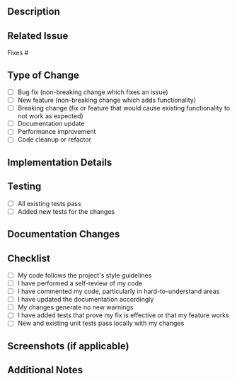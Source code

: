 ## Description
<!-- Provide a brief description of your changes -->

## Related Issue
<!-- Link to the issue this PR addresses using #issue-number -->
Fixes #

## Type of Change
<!-- Mark with an 'x' what type of change this is -->
- [ ] Bug fix (non-breaking change which fixes an issue)
- [ ] New feature (non-breaking change which adds functionality)
- [ ] Breaking change (fix or feature that would cause existing functionality to not work as expected)
- [ ] Documentation update
- [ ] Performance improvement
- [ ] Code cleanup or refactor

## Implementation Details
<!-- Describe your changes in detail -->

## Testing
<!-- Describe the tests you ran to verify your changes -->
- [ ] All existing tests pass
- [ ] Added new tests for the changes
<!-- Describe the test cases you added -->

## Documentation Changes
<!-- List any documentation changes or updates needed -->

## Checklist
- [ ] My code follows the project's style guidelines
- [ ] I have performed a self-review of my code
- [ ] I have commented my code, particularly in hard-to-understand areas
- [ ] I have updated the documentation accordingly
- [ ] My changes generate no new warnings
- [ ] I have added tests that prove my fix is effective or that my feature works
- [ ] New and existing unit tests pass locally with my changes

## Screenshots (if applicable)
<!-- Add screenshots to help explain your changes -->

## Additional Notes
<!-- Add any additional notes for reviewers -->